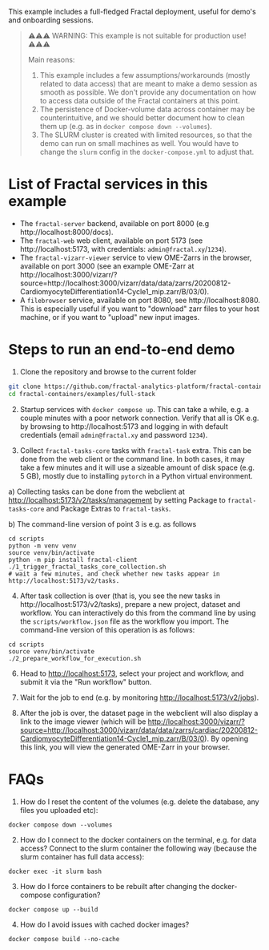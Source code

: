 This example includes a full-fledged Fractal deployment, useful for demo's and onboarding sessions.

> ⚠️⚠️⚠️ WARNING: This example is not suitable for production use! ⚠️⚠️⚠️
>
> Main reasons:
> 1. This example includes a few assumptions/workarounds (mostly related to data access) that are meant to make a demo session as smooth as possible. We don't provide any documentation on how to access data outside of the Fractal containers at this point.
> 2. The persistence of Docker-volume data across container may be counterintuitive, and we should better document how to clean them up (e.g. as in `docker compose down --volumes`).
> 3. The SLURM cluster is created with limited resources, so that the demo can run on small machines as well. You would have to change the `slurm` config in the `docker-compose.yml` to adjust that.


# List of Fractal services in this example

* The `fractal-server` backend, available on port 8000 (e.g http://localhost:8000/docs).
* The `fractal-web` web client, available on port 5173 (see http://localhost:5173, with credentials: `admin@fractal.xy`/`1234`).
* The `fractal-vizarr-viewer` service to view OME-Zarrs in the browser, available on port 3000 (see an example OME-Zarr at http://localhost:3000/vizarr/?source=http://localhost:3000/vizarr/data/data/zarrs/20200812-CardiomyocyteDifferentiation14-Cycle1_mip.zarr/B/03/0).
* A `filebrowser` service, available on port 8080, see http://localhost:8080. This is especially useful if you want to "download" zarr files to your host machine, or if you want to "upload" new input images.

# Steps to run an end-to-end demo

1. Clone the repository and browse to the current folder

```bash
git clone https://github.com/fractal-analytics-platform/fractal-containers.git
cd fractal-containers/examples/full-stack
```

2. Startup services with `docker compose up`. This can take a while, e.g. a couple minutes with a poor network connection. Verify that all is OK e.g. by browsing to http://localhost:5173 and logging in with default credentials (email `admin@fractal.xy` and password `1234`).

3. Collect `fractal-tasks-core` tasks with `fractal-task` extra. This can be done from the web client or the command line. In both cases, it may take a few minutes and it will use a sizeable amount of disk space (e.g. 5 GB), mostly due to installing `pytorch` in a Python virtual environment.

a) Collecting tasks can be done from the webclient at <http://localhost:5173/v2/tasks/management> by setting Package to `fractal-tasks-core` and Package Extras to `fractal-tasks`.

b) The command-line version of point 3 is e.g. as follows

```
cd scripts
python -m venv venv
source venv/bin/activate
python -m pip install fractal-client
./1_trigger_fractal_tasks_core_collection.sh
# wait a few minutes, and check whether new tasks appear in http://localhost:5173/v2/tasks.
```

4. After task collection is over (that is, you see the new tasks in http://localhost:5173/v2/tasks), prepare a new project, dataset and workflow. You can interactively do this from the command line by using the `scripts/workflow.json` file as the workflow you import. The command-line version of this operation is as follows:

```
cd scripts
source venv/bin/activate
./2_prepare_workflow_for_execution.sh
```

6. Head to <http://localhost:5173>, select your project and workflow, and submit it via the "Run workflow" button.

7. Wait for the job to end (e.g. by monitoring <http://localhost:5173/v2/jobs>).

8. After the job is over, the dataset page in the webclient will also display a link to the image viewer (which will be <http://localhost:3000/vizarr/?source=http://localhost:3000/vizarr/data/data/zarrs/cardiac/20200812-CardiomyocyteDifferentiation14-Cycle1_mip.zarr/B/03/0>). By opening this link, you will view the generated OME-Zarr in your browser.

# FAQs

1. How do I reset the content of the volumes (e.g. delete the database, any files you uploaded etc):

```
docker compose down --volumes
```

2. How do I connect to the docker containers on the terminal, e.g. for data access? Connect to the slurm container the following way (because the slurm container has full data access):

```
docker exec -it slurm bash
```

3. How do I force containers to be rebuilt after changing the docker-compose configuration?

```
docker compose up --build 
```

4. How do I avoid issues with cached docker images?
```
docker compose build --no-cache
```
